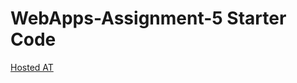 # WebApps-Assignment-5 Starter Code
[Hosted AT](https://44-563-web-apps-f22.github.io/44563-webapps-assignment-5-tejapathuri/index.html)
